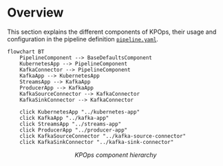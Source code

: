 # Overview 

This section explains the different components of KPOps, 
their usage and configuration in the pipeline 
definition [`pipeline.yaml`](../../../resources/pipeline-components/pipeline).

<link rel="stylesheet" href="https://cdnjs.cloudflare.com/ajax/libs/font-awesome/6.4.0/css/all.min.css">

```mermaid
flowchart BT
    PipelineComponent --> BaseDefaultsComponent
    KubernetesApp --> PipelineComponent
    KafkaConnector --> PipelineComponent
    KafkaApp --> KubernetesApp
    StreamsApp --> KafkaApp
    ProducerApp --> KafkaApp
    KafkaSourceConnector --> KafkaConnector
    KafkaSinkConnector --> KafkaConnector
    
    click KubernetesApp "../kubernetes-app"
    click KafkaApp "../kafka-app"
    click StreamsApp "../streams-app"
    click ProducerApp "../producer-app"
    click KafkaSourceConnector "../kafka-source-connector"
    click KafkaSinkConnector "../kafka-sink-connector"
```
<p style="text-align: center;"><i>KPOps component hierarchy</i></p>

<!-- Uncomment when page is created. -->
<!-- To learn more about KPOps' components hierarchy, visit the
[architecture](./docs/developer/architecture/component-inheritance.md) page. -->

